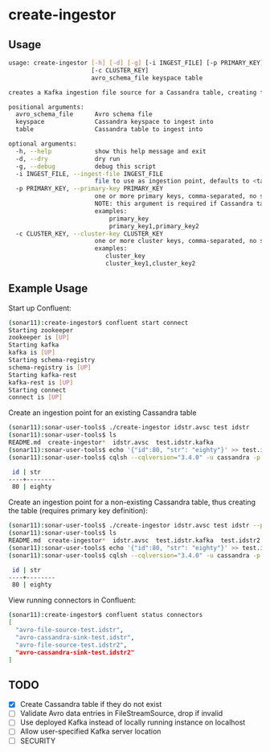 # create-ingestor

## Usage

```bash
usage: create-ingestor [-h] [-d] [-g] [-i INGEST_FILE] [-p PRIMARY_KEY]
                       [-c CLUSTER_KEY]
                       avro_schema_file keyspace table

creates a Kafka ingestion file source for a Cassandra table, creating the table if it does not yet exist.

positional arguments:
  avro_schema_file      Avro schema file
  keyspace              Cassandra keyspace to ingest into
  table                 Cassandra table to ingest into

optional arguments:
  -h, --help            show this help message and exit
  -d, --dry             dry run
  -g, --debug           debug this script
  -i INGEST_FILE, --ingest-file INGEST_FILE
                        file to use as ingestion point, defaults to <table>.kafka
  -p PRIMARY_KEY, --primary-key PRIMARY_KEY
                        one or more primary keys, comma-separated, no spaces.
                        NOTE: this argument is required if Cassandra table is not yet created
                        examples:
                            primary_key
                            primary_key1,primary_key2
  -c CLUSTER_KEY, --cluster-key CLUSTER_KEY
                        one or more cluster keys, comma-separated, no spaces
                        examples:
                           cluster_key
                           cluster_key1,cluster_key2
```

## Example Usage

Start up Confluent:

```bash
(sonar11):create-ingestor$ confluent start connect
Starting zookeeper
zookeeper is [UP]
Starting kafka
kafka is [UP]
Starting schema-registry
schema-registry is [UP]
Starting kafka-rest
kafka-rest is [UP]
Starting connect
connect is [UP]
```

Create an ingestion point for an existing Cassandra table

```bash
(sonar11):sonar-user-tools$ ./create-ingestor idstr.avsc test idstr
(sonar11):sonar-user-tools$ ls
README.md  create-ingestor*  idstr.avsc  test.idstr.kafka
(sonar11):sonar-user-tools$ echo '{"id":80, "str": "eighty"}' >> test.idstr.kafka
(sonar11):sonar-user-tools$ cqlsh --cqlversion="3.4.0" -u cassandra -p cassandra -e "SELECT * FROM test.idstr"

 id | str
----+--------
 80 | eighty
```

Create an ingestion point for a non-existing Cassandra table, thus creating the table (requires primary key definition):

```bash
(sonar11):sonar-user-tools$ ./create-ingestor idstr.avsc test idstr --primary-key id
(sonar11):sonar-user-tools$ ls
README.md  create-ingestor*  idstr.avsc  test.idstr.kafka  test.idstr2.kafka
(sonar11):sonar-user-tools$ echo '{"id":80, "str": "eighty"}' >> test.idstr2.kafka
(sonar11):sonar-user-tools$ cqlsh --cqlversion="3.4.0" -u cassandra -p cassandra -e "SELECT * FROM test.idstr2"

 id | str
----+--------
 80 | eighty
```

View running connectors in Confluent:

```bash
(sonar11):create-ingestor$ confluent status connectors
[
  "avro-file-source-test.idstr",
  "avro-cassandra-sink-test.idstr",
  "avro-file-source-test.idstr2",
  "avro-cassandra-sink-test.idstr2"
]
```

## TODO

- [X] Create Cassandra table if they do not exist
- [ ] Validate Avro data entries in FileStreamSource, drop if invalid
- [ ] Use deployed Kafka instead of locally running instance on localhost
- [ ] Allow user-specified Kafka server location
- [ ] SECURITY
